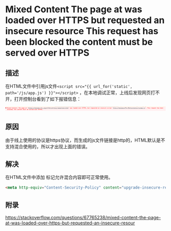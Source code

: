 # Mixed Content The page at was loaded over HTTPS but requested an insecure resource This request has been blocked the content must be served over HTTPS


## 描述

在HTML文件中引用js文件`<script src="{{ url_for('static', path='/js/app.js') }}"></script>` ，在本地调试正常，上线后发现网页打不开，打开控制台看到了如下报错信息：

![](https://raw.githubusercontent.com/XD825/picgo/main/img/202303052104620.png)

## 原因

由于线上使用的协议是https协议，而生成的js文件链接是http的，HTML默认是不支持混合使用的，所以才出现上面的错误。

## 解决

在HTML文件中添加<meta> 标记允许混合内容即可正常使用。

```html
<meta http-equiv="Content-Security-Policy" content="upgrade-insecure-requests">
```



## 附录

https://stackoverflow.com/questions/67765238/mixed-content-the-page-at-was-loaded-over-https-but-requested-an-insecure-resour

